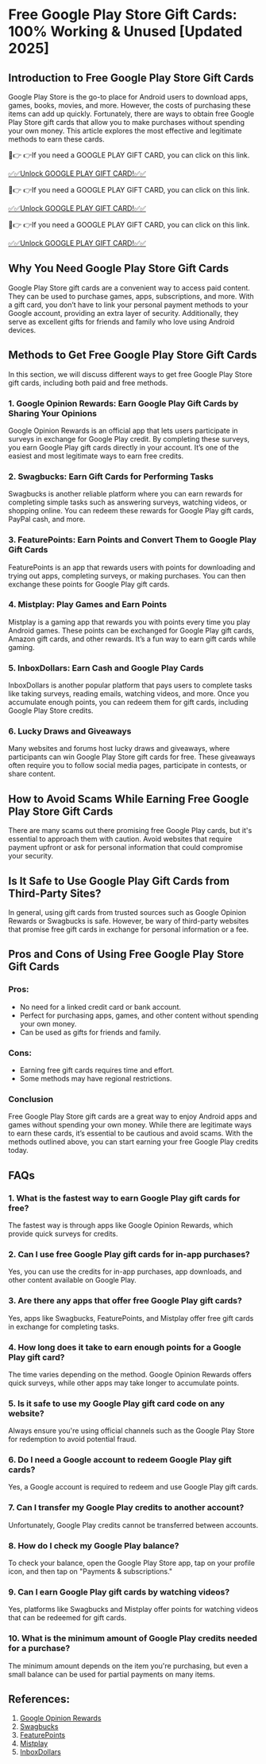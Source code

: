 # Free Google Play Store Gift Cards: 100% Working & Unused [Updated 2025]

## Introduction to Free Google Play Store Gift Cards
Google Play Store is the go-to place for Android users to download apps, games, books, movies, and more. However, the costs of purchasing these items can add up quickly. Fortunately, there are ways to obtain free Google Play Store gift cards that allow you to make purchases without spending your own money. This article explores the most effective and legitimate methods to earn these cards.

🔴👉 👉If you need a GOOGLE PLAY GIFT CARD, you can click on this link.

[✅✅Unlock GOOGLE PLAY GIFT CARD!✅✅](https://therewardgate.com/googleplaygiftcard/)

🔴👉 👉If you need a GOOGLE PLAY GIFT CARD, you can click on this link.

[✅✅Unlock GOOGLE PLAY GIFT CARD!✅✅](https://therewardgate.com/googleplaygiftcard/)

🔴👉 👉If you need a GOOGLE PLAY GIFT CARD, you can click on this link.

[✅✅Unlock GOOGLE PLAY GIFT CARD!✅✅](https://therewardgate.com/googleplaygiftcard/)

## Why You Need Google Play Store Gift Cards
Google Play Store gift cards are a convenient way to access paid content. They can be used to purchase games, apps, subscriptions, and more. With a gift card, you don’t have to link your personal payment methods to your Google account, providing an extra layer of security. Additionally, they serve as excellent gifts for friends and family who love using Android devices.

## Methods to Get Free Google Play Store Gift Cards
In this section, we will discuss different ways to get free Google Play Store gift cards, including both paid and free methods.

### 1. Google Opinion Rewards: Earn Google Play Gift Cards by Sharing Your Opinions
Google Opinion Rewards is an official app that lets users participate in surveys in exchange for Google Play credit. By completing these surveys, you earn Google Play gift cards directly in your account. It’s one of the easiest and most legitimate ways to earn free credits.

### 2. Swagbucks: Earn Gift Cards for Performing Tasks
Swagbucks is another reliable platform where you can earn rewards for completing simple tasks such as answering surveys, watching videos, or shopping online. You can redeem these rewards for Google Play gift cards, PayPal cash, and more.

### 3. FeaturePoints: Earn Points and Convert Them to Google Play Gift Cards
FeaturePoints is an app that rewards users with points for downloading and trying out apps, completing surveys, or making purchases. You can then exchange these points for Google Play gift cards. 

### 4. Mistplay: Play Games and Earn Points
Mistplay is a gaming app that rewards you with points every time you play Android games. These points can be exchanged for Google Play gift cards, Amazon gift cards, and other rewards. It’s a fun way to earn gift cards while gaming.

### 5. InboxDollars: Earn Cash and Google Play Cards
InboxDollars is another popular platform that pays users to complete tasks like taking surveys, reading emails, watching videos, and more. Once you accumulate enough points, you can redeem them for gift cards, including Google Play Store credits.

### 6. Lucky Draws and Giveaways
Many websites and forums host lucky draws and giveaways, where participants can win Google Play Store gift cards for free. These giveaways often require you to follow social media pages, participate in contests, or share content.

## How to Avoid Scams While Earning Free Google Play Store Gift Cards
There are many scams out there promising free Google Play cards, but it's essential to approach them with caution. Avoid websites that require payment upfront or ask for personal information that could compromise your security.

## Is It Safe to Use Google Play Gift Cards from Third-Party Sites?
In general, using gift cards from trusted sources such as Google Opinion Rewards or Swagbucks is safe. However, be wary of third-party websites that promise free gift cards in exchange for personal information or a fee.

## Pros and Cons of Using Free Google Play Store Gift Cards
### Pros:
- No need for a linked credit card or bank account.
- Perfect for purchasing apps, games, and other content without spending your own money.
- Can be used as gifts for friends and family.

### Cons:
- Earning free gift cards requires time and effort.
- Some methods may have regional restrictions.

### Conclusion
Free Google Play Store gift cards are a great way to enjoy Android apps and games without spending your own money. While there are legitimate ways to earn these cards, it’s essential to be cautious and avoid scams. With the methods outlined above, you can start earning your free Google Play credits today.

## FAQs

### 1. What is the fastest way to earn Google Play gift cards for free?
The fastest way is through apps like Google Opinion Rewards, which provide quick surveys for credits.

### 2. Can I use free Google Play gift cards for in-app purchases?
Yes, you can use the credits for in-app purchases, app downloads, and other content available on Google Play.

### 3. Are there any apps that offer free Google Play gift cards?
Yes, apps like Swagbucks, FeaturePoints, and Mistplay offer free gift cards in exchange for completing tasks.

### 4. How long does it take to earn enough points for a Google Play gift card?
The time varies depending on the method. Google Opinion Rewards offers quick surveys, while other apps may take longer to accumulate points.

### 5. Is it safe to use my Google Play gift card code on any website?
Always ensure you're using official channels such as the Google Play Store for redemption to avoid potential fraud.

### 6. Do I need a Google account to redeem Google Play gift cards?
Yes, a Google account is required to redeem and use Google Play gift cards.

### 7. Can I transfer my Google Play credits to another account?
Unfortunately, Google Play credits cannot be transferred between accounts.

### 8. How do I check my Google Play balance?
To check your balance, open the Google Play Store app, tap on your profile icon, and then tap on "Payments & subscriptions."

### 9. Can I earn Google Play gift cards by watching videos?
Yes, platforms like Swagbucks and Mistplay offer points for watching videos that can be redeemed for gift cards.

### 10. What is the minimum amount of Google Play credits needed for a purchase?
The minimum amount depends on the item you're purchasing, but even a small balance can be used for partial payments on many items.

## References:
1. [Google Opinion Rewards](https://play.google.com/store/apps/details?id=com.google.android.apps.paidtasks)
2. [Swagbucks](https://www.swagbucks.com/)
3. [FeaturePoints](https://www.featurepoints.com/)
4. [Mistplay](https://www.mistplay.com/)
5. [InboxDollars](https://www.inboxdollars.com/)
